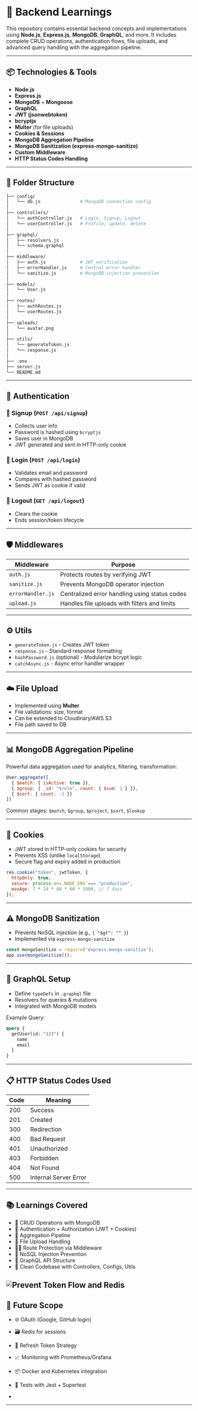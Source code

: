 

# 🚀 Backend Learnings

This repository contains essential backend concepts and implementations using **Node.js**, **Express.js**, **MongoDB**, **GraphQL**, and more. It includes complete CRUD operations, authentication flows, file uploads, and advanced query handling with the aggregation pipeline.

---

## 📦 Technologies & Tools

- **Node.js**
- **Express.js**
- **MongoDB** + **Mongoose**
- **GraphQL**
- **JWT (jsonwebtoken)**
- **bcryptjs**
- **Multer** (for file uploads)
- **Cookies & Sessions**
- **MongoDB Aggregation Pipeline**
- **MongoDB Sanitization (express-mongo-sanitize)**
- **Custom Middleware**
- **HTTP Status Codes Handling**

---

## 📁 Folder Structure

```bash
├── config/
│   └── db.js               # MongoDB connection config
│
├── controllers/
│   └── authController.js   # Login, Signup, Logout
│   └── userController.js   # Profile, update, delete
│
├── graphql/
│   ├── resolvers.js
│   └── schema.graphql
│
├── middleware/
│   ├── auth.js             # JWT verification
│   ├── errorHandler.js     # Central error handler
│   └── sanitize.js         # MongoDB injection prevention
│
├── models/
│   └── User.js
│
├── routes/
│   ├── authRoutes.js
│   └── userRoutes.js
│
├── uploads/
│   └── avatar.png
│
├── utils/
│   └── generateToken.js
│   └── response.js
│
├── .env
├── server.js
└── README.md
```

---

## 🔐 Authentication

### 🔸 Signup (`POST /api/signup`)
- Collects user info
- Password is hashed using `bcryptjs`
- Saves user in MongoDB
- JWT generated and sent in HTTP-only cookie

### 🔸 Login (`POST /api/login`)
- Validates email and password
- Compares with hashed password
- Sends JWT as cookie if valid

### 🔸 Logout (`GET /api/logout`)
- Clears the cookie
- Ends session/token lifecycle

---

## 🛡️ Middlewares

| Middleware        | Purpose                                                  |
|------------------|----------------------------------------------------------|
| `auth.js`         | Protects routes by verifying JWT                         |
| `sanitize.js`     | Prevents MongoDB operator injection                      |
| `errorHandler.js` | Centralized error handling using status codes            |
| `upload.js`       | Handles file uploads with filters and limits             |

---

## ⚙️ Utils

- `generateToken.js` - Creates JWT token
- `response.js` - Standard response formatting
- `hashPassword.js` (optional) - Modularize bcrypt logic
- `catchAsync.js` - Async error handler wrapper

---

## ☁️ File Upload

- Implemented using **Multer**
- File validations: size, format
- Can be extended to Cloudinary/AWS S3
- File path saved to DB

---

## 📊 MongoDB Aggregation Pipeline

Powerful data aggregation used for analytics, filtering, transformation:

```js
User.aggregate([
  { $match: { isActive: true }},
  { $group: { _id: "$role", count: { $sum: 1 } }},
  { $sort: { count: -1 }}
])
```

Common stages: `$match`, `$group`, `$project`, `$sort`, `$lookup`

---

## 🍪 Cookies

- JWT stored in HTTP-only cookies for security
- Prevents XSS (unlike `localStorage`)
- Secure flag and expiry added in production

```js
res.cookie("token", jwtToken, {
  httpOnly: true,
  secure: process.env.NODE_ENV === "production",
  maxAge: 7 * 24 * 60 * 60 * 1000, // 7 days
});
```

---

## ⚠️ MongoDB Sanitization

- Prevents NoSQL injection (e.g., `{ "$gt": "" }`)
- Implemented via `express-mongo-sanitize`

```js
const mongoSanitize = require('express-mongo-sanitize');
app.use(mongoSanitize());
```

---

## 🧪 GraphQL Setup

- Define `typeDefs` in `.graphql` file
- Resolvers for queries & mutations
- Integrated with MongoDB models

Example Query:

```graphql
query {
  getUser(id: "123") {
    name
    email
  }
}
```

---

## 📋 HTTP Status Codes Used

| Code | Meaning               |
|------|------------------------|
| 200  | Success               |
| 201  | Created               |
| 300  | Redirection           |
| 400  | Bad Request           |
| 401  | Unauthorized          |
| 403  | Forbidden             |
| 404  | Not Found             |
| 500  | Internal Server Error |

---

## 📚 Learnings Covered

- 🔁 CRUD Operations with MongoDB
- 🔐 Authentication + Authorization (JWT + Cookies)
- 🧠 Aggregation Pipeline
- 📁 File Upload Handling
- 🕵️‍♂️ Route Protection via Middleware
- 🧼 NoSQL Injection Prevention
- 📡 GraphQL API Structure
- 🧰 Clean Codebase with Controllers, Configs, Utils



![Prevent Token Flow and Redis](https://github.com/Harsh5225/backend-learnings/blob/main/images/Flowcontroltoken.png)
---





## 🔮 Future Scope

- 🌐 OAuth (Google, GitHub login)
- 🗃️ Redis for sessions
- 🔁 Refresh Token Strategy
- 📈 Monitoring with Prometheus/Grafana
- 📦 Docker and Kubernetes integration
- 🧪 Tests with Jest + Supertest

- 

---
